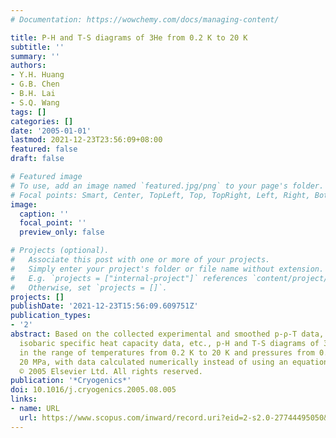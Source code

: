 ```yaml
---
# Documentation: https://wowchemy.com/docs/managing-content/

title: P-H and T-S diagrams of 3He from 0.2 K to 20 K
subtitle: ''
summary: ''
authors:
- Y.H. Huang
- G.B. Chen
- B.H. Lai
- S.Q. Wang
tags: []
categories: []
date: '2005-01-01'
lastmod: 2021-12-23T23:56:09+08:00
featured: false
draft: false

# Featured image
# To use, add an image named `featured.jpg/png` to your page's folder.
# Focal points: Smart, Center, TopLeft, Top, TopRight, Left, Right, BottomLeft, Bottom, BottomRight.
image:
  caption: ''
  focal_point: ''
  preview_only: false

# Projects (optional).
#   Associate this post with one or more of your projects.
#   Simply enter your project's folder or file name without extension.
#   E.g. `projects = ["internal-project"]` references `content/project/deep-learning/index.md`.
#   Otherwise, set `projects = []`.
projects: []
publishDate: '2021-12-23T15:56:09.609751Z'
publication_types:
- '2'
abstract: Based on the collected experimental and smoothed p-ρ-T data, isochoric and
  isobaric specific heat capacity data, etc., p-H and T-S diagrams of 3He are plotted
  in the range of temperatures from 0.2 K to 20 K and pressures from 0.0001 MPa to
  20 MPa, with data calculated numerically instead of using an equation of state.
  © 2005 Elsevier Ltd. All rights reserved.
publication: '*Cryogenics*'
doi: 10.1016/j.cryogenics.2005.08.005
links:
- name: URL
  url: https://www.scopus.com/inward/record.uri?eid=2-s2.0-27744495050&doi=10.1016%2fj.cryogenics.2005.08.005&partnerID=40&md5=24d1eba9bdd6d6ba726f6ff48b76e828
---
```

